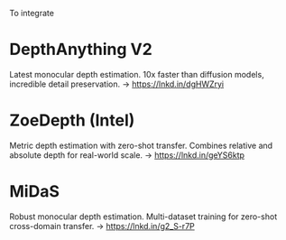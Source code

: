 To integrate 

# DepthAnything V2
Latest monocular depth estimation. 10x faster than diffusion models, incredible detail preservation.
→ https://lnkd.in/dgHWZryi

# ZoeDepth (Intel)
Metric depth estimation with zero-shot transfer. Combines relative and absolute depth for real-world scale.
→ https://lnkd.in/geYS6ktp

# MiDaS
Robust monocular depth estimation. Multi-dataset training for zero-shot cross-domain transfer.
→ https://lnkd.in/g2_S-r7P